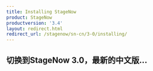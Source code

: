 ```yaml
---
title: Installing StageNow
product: StageNow
productversion: '3.4'
layout: redirect.html
redirect_url: /stagenow/sn-cn/3-0/installing/
---
```


## 切换到StageNow 3.0，最新的中文版...
